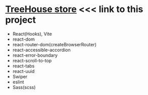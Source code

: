 # [TreeHouse store](https://thstore.netlify.app/) <<< link to this project

- React(Hooks), Vite
- react-dom
- react-router-dom(createBrowserRouter)
- react-accessible-accordion
- react-error-boundary
- react-scroll-to-top
- react-tabs
- react-uuid
- Swiper
- eslint
- Sass(scss)
